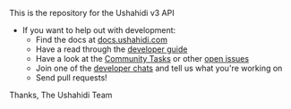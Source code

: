 This is the repository for the Ushahidi v3 API

* If you want to help out with development:
	* Find the docs at [docs.ushahidi.com](http://docs.ushahidi.com)
	* Have a read through the [developer guide](http://docs.ushahidi.org/developer-guide/index.html)
	* Have a look at the [Community Tasks](https://github.com/ushahidi/platform/labels/Community%20Task) or other [open issues](https://github.com/ushahidi/platform/issues)
	* Join one of the [developer chats](http://docs.ushahidi.com/get-involved.html) and tell us what you're working on
	* Send pull requests!

Thanks,
The Ushahidi Team
